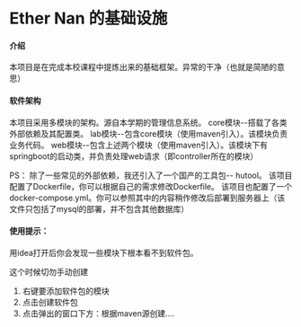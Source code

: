 # Ether Nan 的基础设施

#### 介绍

本项目是在完成本校课程中提炼出来的基础框架。异常的干净（也就是简陋的意思）

#### 软件架构

本项目采用多模块的架构。源自本学期的管理信息系统。 core模块--搭载了各类外部依赖及其配置类。 lab模块--包含core模块（使用maven引入）。该模块负责业务代码。
web模块--包含上述两个模块（使用maven引入）。该模块下有springboot的启动类，并负责处理web请求（即controller所在的模块）

PS： 除了一些常见的外部依赖，我还引入了一个国产的工具包-- hutool。 该项目配置了Dockerfile，你可以根据自己的需求修改Dockerfile。
该项目也配置了一个docker-compose.yml。你可以参照其中的内容稍作修改后部署到服务器上（该文件只包括了mysql的部署，并不包含其他数据库）

#### 使用提示：

用idea打开后你会发现一些模块下根本看不到软件包。

这个时候切勿手动创建 

1. 右键要添加软件包的模块 
2. 点击创建软件包
3. 点击弹出的窗口下方：根据maven源创建....

